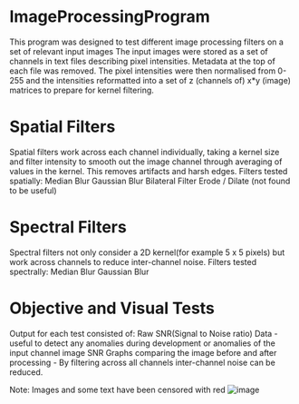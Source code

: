 # ImageProcessingProgram
This program was designed to test different image processing filters on a set of relevant input images
The input images were  stored as a set of channels in text files describing pixel intensities. Metadata at the top of each file was removed. The pixel intensities were then normalised from 0-255
and the intensities reformatted into a set of z (channels of) x*y (image) matrices to prepare for kernel filtering.
# Spatial Filters
Spatial filters work across each channel individually, taking a kernel size and filter intensity to smooth out the image channel through averaging of values in the kernel. This removes artifacts and harsh edges.
Filters tested spatially:
  Median Blur
  Gaussian Blur
  Bilateral Filter
  Erode / Dilate (not found to be useful)

# Spectral Filters
Spectral filters not only consider a 2D kernel(for example 5 x 5 pixels) but work across channels to reduce inter-channel noise.
Filters tested spectrally:
  Median Blur
  Gaussian Blur
# Objective and Visual Tests


Output for each test consisted of:
  Raw SNR(Signal to Noise ratio) Data - useful to detect any anomalies during development or anomalies of the input channel image
  SNR Graphs comparing the image before and after processing - By filtering across all channels inter-channel noise can be reduced.
  
  Note: Images and some text have been censored with red
  ![image](https://github.com/dandertery/ImageProcessingProgram/assets/110602627/bcb4c544-c1ff-487a-951f-c67842ff6a95)
